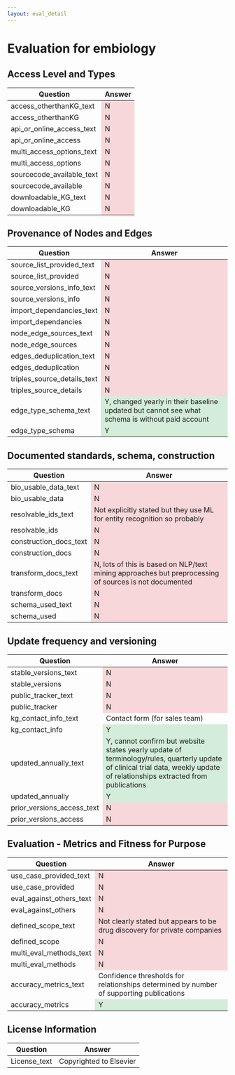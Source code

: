 ```yaml
---
layout: eval_detail
---
```


# Evaluation for embiology

## Access Level and Types
<div class="table-responsive">
<table class="table table-striped">
<thead><tr><th>Question</th><th>Answer</th></tr></thead><tbody>
<tr><td>access_otherthanKG_text</td><td style="background-color:#f8d7da;">N</td></tr>
<tr><td>access_otherthanKG</td><td style="background-color:#f8d7da;">N</td></tr>
<tr><td>api_or_online_access_text</td><td style="background-color:#f8d7da;">N</td></tr>
<tr><td>api_or_online_access</td><td style="background-color:#f8d7da;">N</td></tr>
<tr><td>multi_access_options_text</td><td style="background-color:#f8d7da;">N</td></tr>
<tr><td>multi_access_options</td><td style="background-color:#f8d7da;">N</td></tr>
<tr><td>sourcecode_available_text</td><td style="background-color:#f8d7da;">N</td></tr>
<tr><td>sourcecode_available</td><td style="background-color:#f8d7da;">N</td></tr>
<tr><td>downloadable_KG_text</td><td style="background-color:#f8d7da;">N</td></tr>
<tr><td>downloadable_KG</td><td style="background-color:#f8d7da;">N</td></tr>
</tbody></table></div>

## Provenance of Nodes and Edges
<div class="table-responsive">
<table class="table table-striped">
<thead><tr><th>Question</th><th>Answer</th></tr></thead><tbody>
<tr><td>source_list_provided_text</td><td style="background-color:#f8d7da;">N</td></tr>
<tr><td>source_list_provided</td><td style="background-color:#f8d7da;">N</td></tr>
<tr><td>source_versions_info_text</td><td style="background-color:#f8d7da;">N</td></tr>
<tr><td>source_versions_info</td><td style="background-color:#f8d7da;">N</td></tr>
<tr><td>import_dependancies_text</td><td style="background-color:#f8d7da;">N</td></tr>
<tr><td>import_dependancies</td><td style="background-color:#f8d7da;">N</td></tr>
<tr><td>node_edge_sources_text</td><td style="background-color:#f8d7da;">N</td></tr>
<tr><td>node_edge_sources</td><td style="background-color:#f8d7da;">N</td></tr>
<tr><td>edges_deduplication_text</td><td style="background-color:#f8d7da;">N</td></tr>
<tr><td>edges_deduplication</td><td style="background-color:#f8d7da;">N</td></tr>
<tr><td>triples_source_details_text</td><td style="background-color:#f8d7da;">N</td></tr>
<tr><td>triples_source_details</td><td style="background-color:#f8d7da;">N</td></tr>
<tr><td>edge_type_schema_text</td><td style="background-color:#d4edda;">Y, changed yearly in their baseline updated but cannot see what schema is without paid account</td></tr>
<tr><td>edge_type_schema</td><td style="background-color:#d4edda;">Y</td></tr>
</tbody></table></div>

## Documented standards, schema, construction
<div class="table-responsive">
<table class="table table-striped">
<thead><tr><th>Question</th><th>Answer</th></tr></thead><tbody>
<tr><td>bio_usable_data_text</td><td style="background-color:#f8d7da;">N</td></tr>
<tr><td>bio_usable_data</td><td style="background-color:#f8d7da;">N</td></tr>
<tr><td>resolvable_ids_text</td><td style="background-color:#f8d7da;">Not explicitly stated but they use ML for entity recognition  so probably</td></tr>
<tr><td>resolvable_ids</td><td style="background-color:#f8d7da;">N</td></tr>
<tr><td>construction_docs_text</td><td style="background-color:#f8d7da;">N</td></tr>
<tr><td>construction_docs</td><td style="background-color:#f8d7da;">N</td></tr>
<tr><td>transform_docs_text</td><td style="background-color:#f8d7da;">N, lots of this is based on NLP/text mining approaches but preprocessing of sources is not documented</td></tr>
<tr><td>transform_docs</td><td style="background-color:#f8d7da;">N</td></tr>
<tr><td>schema_used_text</td><td style="background-color:#f8d7da;">N</td></tr>
<tr><td>schema_used</td><td style="background-color:#f8d7da;">N</td></tr>
</tbody></table></div>

## Update frequency and versioning
<div class="table-responsive">
<table class="table table-striped">
<thead><tr><th>Question</th><th>Answer</th></tr></thead><tbody>
<tr><td>stable_versions_text</td><td style="background-color:#f8d7da;">N</td></tr>
<tr><td>stable_versions</td><td style="background-color:#f8d7da;">N</td></tr>
<tr><td>public_tracker_text</td><td style="background-color:#f8d7da;">N</td></tr>
<tr><td>public_tracker</td><td style="background-color:#f8d7da;">N</td></tr>
<tr><td>kg_contact_info_text</td><td>Contact form (for sales team)</td></tr>
<tr><td>kg_contact_info</td><td style="background-color:#d4edda;">Y</td></tr>
<tr><td>updated_annually_text</td><td style="background-color:#d4edda;">Y, cannot confirm but website states yearly update of terminology/rules, quarterly update of clinical trial data, weekly update of relationships extracted from publications</td></tr>
<tr><td>updated_annually</td><td style="background-color:#d4edda;">Y</td></tr>
<tr><td>prior_versions_access_text</td><td style="background-color:#f8d7da;">N</td></tr>
<tr><td>prior_versions_access</td><td style="background-color:#f8d7da;">N</td></tr>
</tbody></table></div>

## Evaluation - Metrics and Fitness for Purpose
<div class="table-responsive">
<table class="table table-striped">
<thead><tr><th>Question</th><th>Answer</th></tr></thead><tbody>
<tr><td>use_case_provided_text</td><td style="background-color:#f8d7da;">N</td></tr>
<tr><td>use_case_provided</td><td style="background-color:#f8d7da;">N</td></tr>
<tr><td>eval_against_others_text</td><td style="background-color:#f8d7da;">N</td></tr>
<tr><td>eval_against_others</td><td style="background-color:#f8d7da;">N</td></tr>
<tr><td>defined_scope_text</td><td style="background-color:#f8d7da;">Not clearly stated but appears to be drug discovery for private companies</td></tr>
<tr><td>defined_scope</td><td style="background-color:#f8d7da;">N</td></tr>
<tr><td>multi_eval_methods_text</td><td style="background-color:#f8d7da;">N</td></tr>
<tr><td>multi_eval_methods</td><td style="background-color:#f8d7da;">N</td></tr>
<tr><td>accuracy_metrics_text</td><td>Confidence thresholds for relationships determined by number of supporting publications</td></tr>
<tr><td>accuracy_metrics</td><td style="background-color:#d4edda;">Y</td></tr>
</tbody></table></div>

## License Information
<div class="table-responsive">
<table class="table table-striped">
<thead><tr><th>Question</th><th>Answer</th></tr></thead><tbody>
<tr><td>License_text</td><td>Copyrighted to Elsevier</td></tr>
</tbody></table></div>

